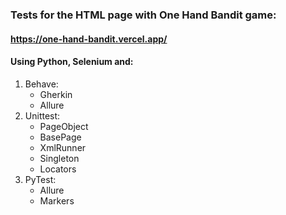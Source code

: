 ### Tests for the HTML page with One Hand Bandit game:
#### https://one-hand-bandit.vercel.app/
#### Using Python, Selenium and:
1. Behave:
   - Gherkin
   - Allure
2. Unittest:
   - PageObject
   - BasePage
   - XmlRunner
   - Singleton
   - Locators
3. PyTest:
   - Allure
   - Markers